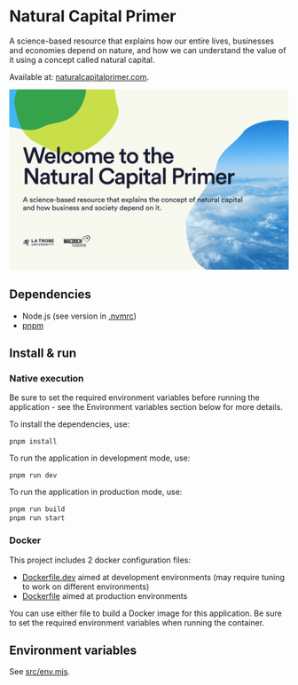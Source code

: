 # Natural Capital Primer

A science-based resource that explains how our entire lives, businesses and economies depend on nature, and how we can understand the value of it using a concept called natural capital.

Available at: [naturalcapitalprimer.com](https://naturalcapitalprimer.com/).

![Homepage: welcome to the Natural Capital Primer](./readme-cover.png)

## Dependencies

- Node.js (see version in [.nvmrc](https://github.com/Vizzuality/natural-capital-primer/tree/develop/.nvmrc))
- [pnpm](https://pnpm.io/)

## Install & run

### Native execution

Be sure to set the required environment variables before running the application - see the Environment variables section below for more details.

To install the dependencies, use:

```
pnpm install
```

To run the application in development mode, use:

```
pnpm run dev
```

To run the application in production mode, use:

```
pnpm run build
pnpm run start
```

### Docker

This project includes 2 docker configuration files:

- [Dockerfile.dev](https://github.com/Vizzuality/natural-capital-primer/tree/develop/Dockerfile) aimed at development environments (may require tuning to work on different environments)
- [Dockerfile](https://github.com/Vizzuality/natural-capital-primer/tree/develop/Dockerfile.prod) aimed at production environments

You can use either file to build a Docker image for this application. Be sure to set the required environment variables when running the container.

## Environment variables

See [src/env.mjs](https://github.com/Vizzuality/natural-capital-primer/tree/develop/src/env.mjs).